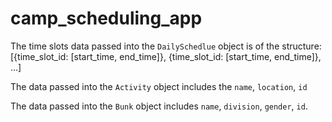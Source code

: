 # camp_scheduling_app

The time slots data passed into the `DailySchedlue` object is of the structure:
  [{time_slot_id: [start_time, end_time]}, {time_slot_id: [start_time, end_time]}, ...]
  
The data passed into the `Activity` object includes the `name`, `location`, `id`

The data passed into the `Bunk` object includes `name`, `division`, `gender`, `id`.

